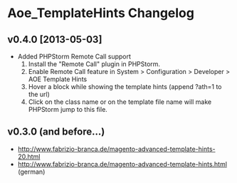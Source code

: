 # Aoe_TemplateHints Changelog

## v0.4.0 [2013-05-03]

* Added PHPStorm Remote Call support
    1. Install the "Remote Call" plugin in PHPStorm.
    2. Enable Remote Call feature in System > Configuration > Developer > AOE Template Hints
    3. Hover a block while showing the template hints (append ?ath=1 to the url)
    4. Click on the class name or on the template file name will make PHPStorm jump to this file.

## v0.3.0 (and before...)

* http://www.fabrizio-branca.de/magento-advanced-template-hints-20.html
* http://www.fabrizio-branca.de/magento-advanced-template-hints.html (german)
